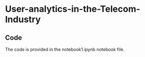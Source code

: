 # User-analytics-in-the-Telecom-Industry
## Code

The code is provided in the notebook1.ipynb notebook file.
